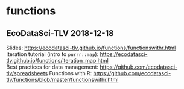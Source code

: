 # functions
## EcoDataSci-TLV 2018-12-18

Slides: https://ecodatasci-tlv.github.io/functions/functionswithr.html  
Iteration tutorial (intro to `purrr::map`): https://ecodatasci-tlv.github.io/functions/iteration_map.html  
Best practices for data management: https://github.com/ecodatasci-tlv/spreadsheets
Functions with R: https://github.com/ecodatasci-tlv/functions/blob/master/functionswithr.html
